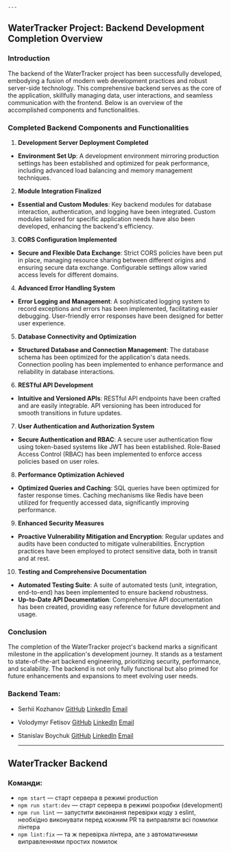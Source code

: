    ---

## WaterTracker Project: Backend Development Completion Overview

### Introduction

The backend of the WaterTracker project has been successfully developed, embodying a fusion of modern web development practices and robust server-side technology. This comprehensive backend serves as the core of the application, skillfully managing data, user interactions, and seamless communication with the frontend. Below is an overview of the accomplished components and functionalities.

### Completed Backend Components and Functionalities

1. **Development Server Deployment Completed**

- **Environment Set Up**: A development environment mirroring production settings has been established and optimized for peak performance, including advanced load balancing and memory management techniques.

2. **Module Integration Finalized**

- **Essential and Custom Modules**: Key backend modules for database interaction, authentication, and logging have been integrated. Custom modules tailored for specific application needs have also been developed, enhancing the backend's efficiency.

3. **CORS Configuration Implemented**

- **Secure and Flexible Data Exchange**: Strict CORS policies have been put in place, managing resource sharing between different origins and ensuring secure data exchange. Configurable settings allow varied access levels for different domains.

4. **Advanced Error Handling System**

- **Error Logging and Management**: A sophisticated logging system to record exceptions and errors has been implemented, facilitating easier debugging. User-friendly error responses have been designed for better user experience.

5. **Database Connectivity and Optimization**

- **Structured Database and Connection Management**: The database schema has been optimized for the application's data needs. Connection pooling has been implemented to enhance performance and reliability in database interactions.

6. **RESTful API Development**

- **Intuitive and Versioned APIs**: RESTful API endpoints have been crafted and are easily integrable. API versioning has been introduced for smooth transitions in future updates.

7. **User Authentication and Authorization System**

- **Secure Authentication and RBAC**: A secure user authentication flow using token-based systems like JWT has been established. Role-Based Access Control (RBAC) has been implemented to enforce access policies based on user roles.

8. **Performance Optimization Achieved**

- **Optimized Queries and Caching**: SQL queries have been optimized for faster response times. Caching mechanisms like Redis have been utilized for frequently accessed data, significantly improving performance.

9. **Enhanced Security Measures**

- **Proactive Vulnerability Mitigation and Encryption**: Regular updates and audits have been conducted to mitigate vulnerabilities. Encryption practices have been employed to protect sensitive data, both in transit and at rest.

10. **Testing and Comprehensive Documentation**

- **Automated Testing Suite**: A suite of automated tests (unit, integration, end-to-end) has been implemented to ensure backend robustness.
- **Up-to-Date API Documentation**: Comprehensive API documentation has been created, providing easy reference for future development and usage.

### Conclusion

The completion of the WaterTracker project's backend marks a significant milestone in the application's development journey. It stands as a testament to state-of-the-art backend engineering, prioritizing security, performance, and scalability. The backend is not only fully functional but also primed for future enhancements and expansions to meet evolving user needs.

### Backend Team:

- Serhii Kozhanov [GitHub](https://github.com/LIGHT131313) [LinkedIn](https://www.linkedin.com/in/serhii-kozhanov/) [Email](mailto:131313light@gmail.com)
- Volodymyr Fetisov [GitHub](https://github.com/Fetivol) [LinkedIn](https://www.linkedin.com/in/volodymyr-fetisov-7aa069173) [Email](mailto:***)
- Stanislav Boychuk [GitHub](https://github.com/Fasten-belts) [LinkedIn](https://www.linkedin.com/mwlite/in/stanislav-boychuk-577118285/) [Email](mailto:***)

  ***

## WaterTracker Backend

### Команди:

- `npm start` &mdash; старт сервера в режимі production
- `npm run start:dev` &mdash; старт сервера в режимі розробки (development)
- `npm run lint` &mdash; запустити виконання перевірки коду з eslint, необхідно виконувати перед кожним PR та виправляти всі помилки лінтера
- `npm lint:fix` &mdash; та ж перевірка лінтера, але з автоматичними виправленнями простих помилок
